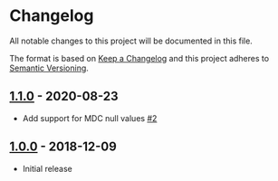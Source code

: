 # Changelog
All notable changes to this project will be documented in this file.

The format is based on [Keep a Changelog](https://keepachangelog.com/en/1.0.0/)
and this project adheres to [Semantic Versioning](https://semver.org/spec/v2.0.0.html).

## [1.1.0] - 2020-08-23
- Add support for MDC null values
  [\#2](https://github.com/osiegmar/logback-awslogs-json-encoder/pull/2)

## [1.0.0] - 2018-12-09
- Initial release

[1.1.0]: https://github.com/osiegmar/logback-awslogs-json-encoder/compare/v1.0.0...v1.1.0
[1.0.0]: https://github.com/osiegmar/logback-awslogs-json-encoder/releases/tag/v1.0.0
